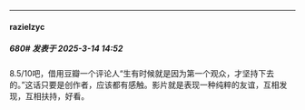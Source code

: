 ﻿
*****

####  razielzyc  
##### 680#       发表于 2025-3-14 14:52

8.5/10吧，借用豆瓣一个评论人“生有时候就是因为第一个观众，才坚持下去的。”这话只要是创作者，应该都有感触。影片就是表现一种纯粹的友谊，互相发现，互相扶持，好看。

